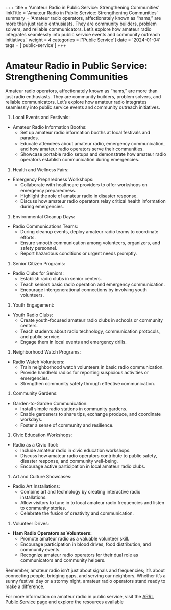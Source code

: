 +++
title = 'Amateur Radio in Public Service: Strengthening Communities'
linkTitle = 'Amateur Radio in Public Service: Strengthening Communities'
summary = 'Amateur radio operators, affectionately known as “hams,” are more than just radio enthusiasts. They are community builders, problem solvers, and reliable communicators. Let’s explore how amateur radio integrates seamlessly into public service events and community outreach initiatives.'
weight = 4
categories = ['Public Service']
date = '2024-01-04'
tags = ['public-service']
+++

# Amateur Radio in Public Service: Strengthening Communities
Amateur radio operators, affectionately known as “hams,” are more than just radio enthusiasts. They are community builders, problem solvers, and reliable communicators. Let’s explore how amateur radio integrates seamlessly into public service events and community outreach initiatives.

1. Local Events and Festivals:
  - Amateur Radio Information Booths:
    - Set up amateur radio information booths at local festivals and parades.
    - Educate attendees about amateur radio, emergency communication, and how amateur radio operators serve their communities.
    - Showcase portable radio setups and demonstrate how amateur radio operators establish communication during emergencies.
1. Health and Wellness Fairs:
  - Emergency Preparedness Workshops:
    - Collaborate with healthcare providers to offer workshops on emergency preparedness.
    - Highlight the role of amateur radio in disaster response.
    - Discuss how amateur radio operators relay critical health information during emergencies.
1. Environmental Cleanup Days:
  - Radio Communications Teams:
    - During cleanup events, deploy amateur radio teams to coordinate efforts.
    - Ensure smooth communication among volunteers, organizers, and safety personnel.
    - Report hazardous conditions or urgent needs promptly.
1. Senior Citizen Programs:
  - Radio Clubs for Seniors:
    - Establish radio clubs in senior centers.
    - Teach seniors basic radio operation and emergency communication.
    - Encourage intergenerational connections by involving youth volunteers.
1. Youth Engagement:
  - Youth Radio Clubs:
    - Create youth-focused amateur radio clubs in schools or community centers.
    - Teach students about radio technology, communication protocols, and public service.
    - Engage them in local events and emergency drills.
1. Neighborhood Watch Programs:
  - Radio Watch Volunteers:
    - Train neighborhood watch volunteers in basic radio communication.
    - Provide handheld radios for reporting suspicious activities or emergencies.
    - Strengthen community safety through effective communication.
1. Community Gardens:
  - Garden-to-Garden Communication:
    - Install simple radio stations in community gardens.
    - Enable gardeners to share tips, exchange produce, and coordinate workdays.
    - Foster a sense of community and resilience.
1. Civic Education Workshops:
  - Radio as a Civic Tool:
    - Include amateur radio in civic education workshops.
    - Discuss how amateur radio operators contribute to public safety, disaster response, and community well-being.
    - Encourage active participation in local amateur radio clubs.
1. Art and Culture Showcases:
  - Radio Art Installations:
    - Combine art and technology by creating interactive radio installations.
    - Allow visitors to tune in to local amateur radio frequencies and listen to community stories.
    - Celebrate the fusion of creativity and communication.
1. Volunteer Drives:
- **Ham Radio Operators as Volunteers:**
  - Promote amateur radio as a valuable volunteer skill.
  - Encourage participation in blood drives, food distribution, and community events.
  - Recognize amateur radio operators for their dual role as communicators and community helpers.

Remember, amateur radio isn’t just about signals and frequencies; it’s about connecting people, bridging gaps, and serving our neighbors. Whether it’s a sunny festival day or a stormy night, amateur radio operators stand ready to make a difference.

For more information on amateur radio in public service, visit the [ARRL Public Service](http://arrl.org/public-service) page and explore the resources available